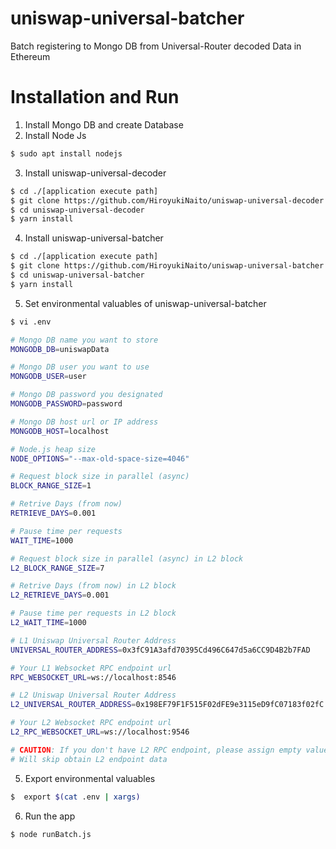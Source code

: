 # uniswap-universal-batcher
Batch registering to Mongo DB from Universal-Router decoded Data in Ethereum

# Installation and Run
 1. Install Mongo DB and create Database
 2. Install Node Js

```bash
$ sudo apt install nodejs
```

3. Install uniswap-universal-decoder

```bash
$ cd ./[application execute path]
$ git clone https://github.com/HiroyukiNaito/uniswap-universal-decoder.git
$ cd uniswap-universal-decoder
$ yarn install 
```

4. Install uniswap-universal-batcher

```bash
$ cd ./[application execute path]
$ git clone https://github.com/HiroyukiNaito/uniswap-universal-batcher.git
$ cd uniswap-universal-batcher
$ yarn install 
```

5. Set environmental valuables of uniswap-universal-batcher

```bash
$ vi .env
```
```bash
# Mongo DB name you want to store 
MONGODB_DB=uniswapData

# Mongo DB user you want to use
MONGODB_USER=user

# Mongo DB password you designated
MONGODB_PASSWORD=password

# Mongo DB host url or IP address
MONGODB_HOST=localhost

# Node.js heap size
NODE_OPTIONS="--max-old-space-size=4046"

# Request block size in parallel (async)
BLOCK_RANGE_SIZE=1

# Retrive Days (from now)
RETRIEVE_DAYS=0.001

# Pause time per requests
WAIT_TIME=1000

# Request block size in parallel (async) in L2 block
L2_BLOCK_RANGE_SIZE=7

# Retrive Days (from now) in L2 block
L2_RETRIEVE_DAYS=0.001

# Pause time per requests in L2 block
L2_WAIT_TIME=1000

# L1 Uniswap Universal Router Address
UNIVERSAL_ROUTER_ADDRESS=0x3fC91A3afd70395Cd496C647d5a6CC9D4B2b7FAD

# Your L1 Websocket RPC endpoint url 
RPC_WEBSOCKET_URL=ws://localhost:8546

# L2 Uniswap Universal Router Address
L2_UNIVERSAL_ROUTER_ADDRESS=0x198EF79F1F515F02dFE9e3115eD9fC07183f02fC

# Your L2 Websocket RPC endpoint url
L2_RPC_WEBSOCKET_URL=ws://localhost:9546

# CAUTION: If you don't have L2 RPC endpoint, please assign empty value (ex. L2_RPC_WEBSOCKET_URL="")
# Will skip obtain L2 endpoint data
```

5. Export environmental valuables
```bash
$  export $(cat .env | xargs)
```

6. Run the app
```bash
$ node runBatch.js
```

